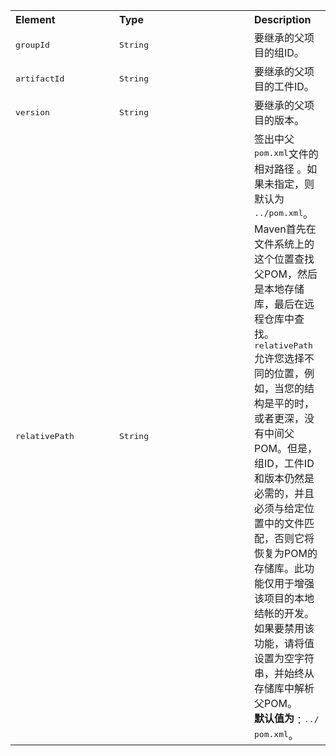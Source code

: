<table border="0" class="table table-striped">
    <tbody>
    <tr align="left">
            <th style="width:150px">Element</th>
            <th style="width:200px">Type</th>
            <th>Description</th>
    </tr>
    <tr class="b">
        <td>
            <tt>groupId</tt>
        </td>
        <td>
            <tt>String</tt>
        </td>
        <td><font style="vertical-align: inherit;"><font style="vertical-align: inherit;">要继承的父项目的组ID。</font></font>
        </td>
    </tr>
    <tr class="a">
        <td>
            <tt>artifactId</tt>
        </td>
        <td>
            <tt>String</tt>
        </td>
        <td><font style="vertical-align: inherit;"><font style="vertical-align: inherit;">要继承的父项目的工件ID。</font></font>
        </td>
    </tr>
    <tr class="b">
        <td>
            <tt>version</tt>
        </td>
        <td>
            <tt>String</tt>
        </td>
        <td><font style="vertical-align: inherit;"><font style="vertical-align: inherit;">要继承的父项目的版本。</font></font></td>
    </tr>
    <tr class="a">
        <td>
            <tt>relativePath</tt>
        </td>
        <td>
            <tt>String</tt>
        </td>
        <td><font style="vertical-align: inherit;"><font style="vertical-align: inherit;">签出中</font><font
                style="vertical-align: inherit;">父</font></font><tt><font style="vertical-align: inherit;"><font
                style="vertical-align: inherit;">pom.xml</font></font></tt><font style="vertical-align: inherit;"><font
                style="vertical-align: inherit;">文件</font><font style="vertical-align: inherit;">的相对路径
        </font><font style="vertical-align: inherit;">。</font><font style="vertical-align: inherit;">如果未指定，则默认为
        </font></font><tt><font style="vertical-align: inherit;"><font
                style="vertical-align: inherit;">../pom.xml</font></font></tt><font
                style="vertical-align: inherit;"><font style="vertical-align: inherit;">。</font><font
                style="vertical-align: inherit;">Maven首先在文件系统上的这个位置查找父POM，然后是本地存储库，最后在远程仓库中查找。
        </font></font><tt><font style="vertical-align: inherit;"><font
                style="vertical-align: inherit;">relativePath</font></font></tt><font
                style="vertical-align: inherit;"><font style="vertical-align: inherit;">允许您选择不同的位置，例如，当您的结构是平的时，或者更深，没有中间父POM。</font><font
                style="vertical-align: inherit;">但是，组ID，工件ID和版本仍然是必需的，并且必须与给定位置中的文件匹配，否则它将恢复为POM的存储库。</font><font
                style="vertical-align: inherit;">此功能仅用于增强该项目的本地结帐的开发。</font><font style="vertical-align: inherit;">如果要禁用该功能，请将值设置为空字符串，并始终从存储库中解析父POM。</font></font><br><b><font
                style="vertical-align: inherit;"><font style="vertical-align: inherit;">默认值为</font></font></b><font
                style="vertical-align: inherit;"><font style="vertical-align: inherit;">：</font></font><tt><font
                style="vertical-align: inherit;"><font style="vertical-align: inherit;">../
            pom.xml</font></font></tt><font style="vertical-align: inherit;"><font
                style="vertical-align: inherit;">。</font></font></td>
    </tr>
    </tbody>
</table>